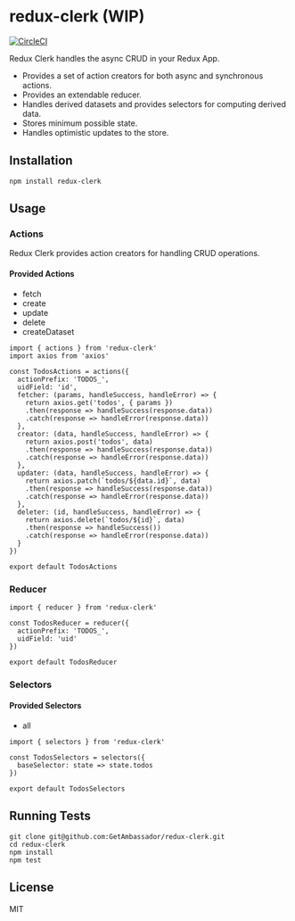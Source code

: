 # redux-clerk (WIP)

[![CircleCI](https://circleci.com/gh/GetAmbassador/redux-clerk.svg?style=svg&circle-token=a520f1c555abc4074f1801e49633e4244f9ce36d)](https://circleci.com/gh/GetAmbassador/redux-clerk)

Redux Clerk handles the async CRUD in your Redux App.

* Provides a set of action creators for both async and synchronous actions.
* Provides an extendable reducer.
* Handles derived datasets and provides selectors for computing derived data.
* Stores minimum possible state.
* Handles optimistic updates to the store.

## Installation

`npm install redux-clerk`

## Usage

### Actions
Redux Clerk provides action creators for handling CRUD operations.

#### Provided Actions
* fetch
* create
* update
* delete
* createDataset

```
import { actions } from 'redux-clerk'
import axios from 'axios'

const TodosActions = actions({
  actionPrefix: 'TODOS_',
  uidField: 'id',
  fetcher: (params, handleSuccess, handleError) => {
    return axios.get('todos', { params })
    .then(response => handleSuccess(response.data))
    .catch(response => handleError(response.data))
  },
  creator: (data, handleSuccess, handleError) => {
    return axios.post('todos', data)
    .then(response => handleSuccess(response.data))
    .catch(response => handleError(response.data))
  },
  updater: (data, handleSuccess, handleError) => {
    return axios.patch(`todos/${data.id}`, data)
    .then(response => handleSuccess(response.data))
    .catch(response => handleError(response.data))
  },
  deleter: (id, handleSuccess, handleError) => {
    return axios.delete(`todos/${id}`, data)
    .then(response => handleSuccess())
    .catch(response => handleError(response.data))
  }
})

export default TodosActions
```

### Reducer

```
import { reducer } from 'redux-clerk'

const TodosReducer = reducer({
  actionPrefix: 'TODOS_',
  uidField: 'uid'
})

export default TodosReducer
```

### Selectors

#### Provided Selectors
* all

```
import { selectors } from 'redux-clerk'

const TodosSelectors = selectors({
  baseSelector: state => state.todos
})

export default TodosSelectors
```

## Running Tests
```
git clone git@github.com:GetAmbassador/redux-clerk.git
cd redux-clerk
npm install
npm test
```

## License
MIT
